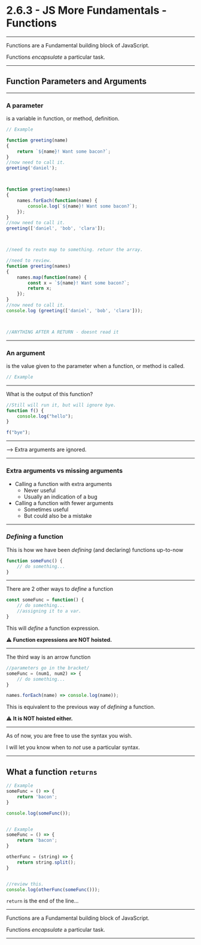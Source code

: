 # 2.6.3 - JS More Fundamentals - Functions

---

Functions are a Fundamental building block of JavaScript.

Functions _encapsulate_ a particular task.

---

## Function Parameters and Arguments

---

### A parameter

is a variable in function, or method, definition.

```js
// Example

function greeting(name)
{
    return `${name}! Want some bacon?`;
}
//now need to call it. 
greeting('daniel');



function greeting(names)
{   
    names.forEach(function(name) {
        console.log(`${name}! Want some bacon?`);
    });
}
//now need to call it. 
greeting(['daniel', 'bob', 'clara']);



//need to reutn map to something. retunr the array. 

//need to review.
function greeting(names)
{   
    names.map(function(name) {
        const x = `${name}! Want some bacon?`;
        return x;
    });
}
//now need to call it. 
console.log (greeting(['daniel', 'bob', 'clara']));



//ANYTHING AFTER A RETURN - doesnt read it
```

---

### An argument

is the value given to the parameter when a function, or method is called.

```js
// Example

```

---

What is the output of this function?

```js
//Still will run it, but will ignore bye. 
function f() {
    console.log("hello");
}

f("bye");
```

---

--> Extra arguments are ignored.

---

### Extra arguments vs missing arguments

- Calling a function with extra arguments
    - Never useful
    - Usually an indication of a bug
- Calling a function with fewer arguments
    - Sometimes useful
    - But could also be a mistake

---

### _Defining_ a function

This is how we have been _defining_ (and declaring) functions up-to-now

```js
function someFunc() {
    // do something...
}
```

--- 

There are 2 other ways to _define_ a function

```js
const someFunc = function() {
    // do something...
    //assigning it to a var. 
}
```

This will _define_ a function expression.

⚠️ **Function expressions are NOT hoisted.**

---

The third way is an arrow function

```js
//parameters go in the bracket/
someFunc = (num1, num2) => {
    // do something...
}

names.forEach(name) => console.log(name));
```

This is equivalent to the previous way of _defining_ a function. 

⚠️ **It is NOT hoisted either.**

---

As of now, you are free to use the syntax you wish.

I will let you know when to _not_ use a particular syntax.

---

## What a function `returns`

```js
// Example
someFunc = () => {
    return 'bacon';
}

console.log(someFunc());


// Example
someFunc = () => {
    return 'bacon';
}

otherFunc = (string) => {
    return string.split();
}


//review this. 
console.log(otherFunc(someFunc()));
```






`return` is the end of the line...

---

Functions are a Fundamental building block of JavaScript.

Functions _encapsulate_ a particular task.

---